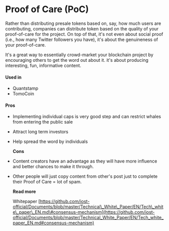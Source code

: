 # Proof of Care \(PoC\)

Rather than distributing presale tokens based on, say, how much users are contributing, companies can distribute token based on the quality of your proof-of-care for the project. On top of that, it's not even about social proof \(i.e., how many Twitter followers you have\), it's about the genuineness of your proof-of-care.

It's a great way to essentially crowd-market your blockchain project by encouraging others to get the word out about it. it's about producing interesting, fun, informative content.

#### Used in

* Quantstamp
* TomoCoin

#### Pros

* Implementing individual caps is very good step and can restrict whales from entering the public sale
* Attract long term investors
* Help spread the word by individuals

  **Cons**

* Content creators have an advantage as they will have more influence and better chances to make it through.
* Other people will just copy content from other's post just to complete their Proof of Care = lot of spam.

  **Read more**

  Whitepaper [https://github.com/iost-official/Documents/blob/master/Technical\_White\_Paper/EN/Tech\_white\_paper\_EN.md\#consensus-mechanism](https://github.com/iost-official/Documents/blob/master/Technical_White_Paper/EN/Tech_white_paper_EN.md#consensus-mechanism)

